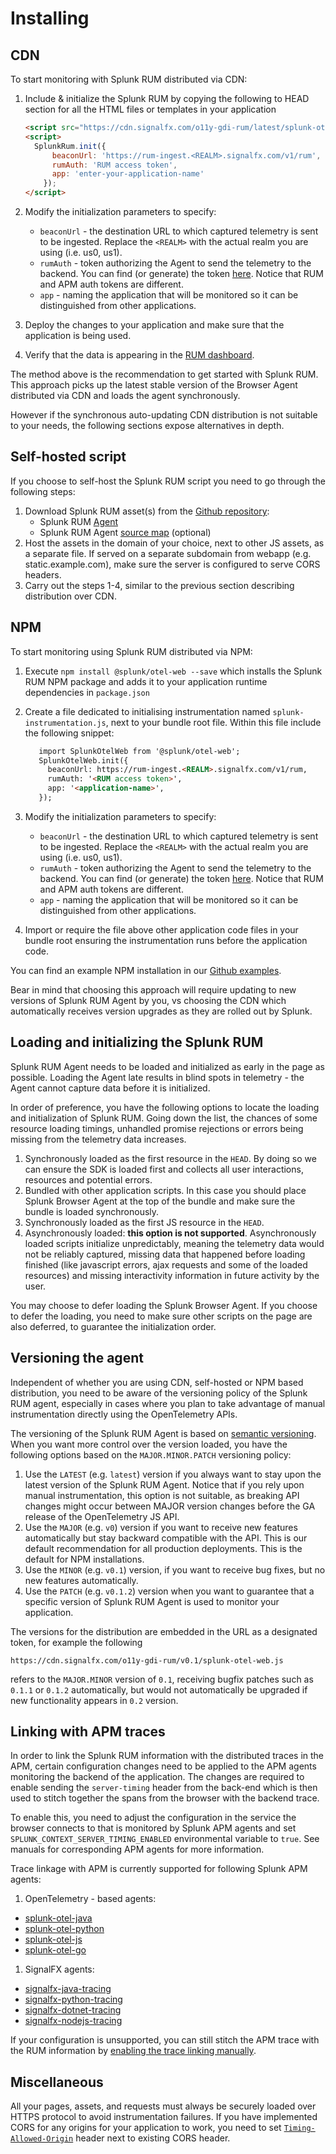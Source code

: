 # Installing

## CDN
To start monitoring with Splunk RUM distributed via CDN:
1. Include & initialize the Splunk RUM by copying the following to HEAD section for all the HTML files or templates in your application

    ```html
    <script src="https://cdn.signalfx.com/o11y-gdi-rum/latest/splunk-otel-web.js" crossorigin="anonymous"></script>
    <script>
      SplunkRum.init({
          beaconUrl: 'https://rum-ingest.<REALM>.signalfx.com/v1/rum',
          rumAuth: 'RUM access token',
          app: 'enter-your-application-name'
        });
    </script>
    ```

1. Modify the initialization parameters to specify:
   - `beaconUrl` - the destination URL to which captured telemetry is sent to be ingested. Replace the `<REALM>` with the actual realm you are using (i.e. us0, us1). 
   - `rumAuth` - token authorizing the Agent to send the telemetry to the backend. You can find (or generate) the token [here](https://app.signalfx.com/o11y/#/organization/current?selectedKeyValue=sf_section:accesstokens). 
     Notice that RUM and APM auth tokens are different.
   - `app` - naming the application that will be monitored so it can be distinguished from other applications.
1. Deploy the changes to your application and make sure that the application is being used.
1. Verify that the data is appearing in the [RUM dashboard](http://TODO-ENTER-CORRECT-URL). 

The method above is the recommendation to get started with Splunk RUM. This approach picks up the latest stable version of the Browser Agent distributed via CDN and loads the agent synchronously. 

However if the synchronous auto-updating CDN distribution is not suitable to your needs, the following sections expose alternatives in depth.

## Self-hosted script
If you choose to self-host the Splunk RUM script you need to go through the following steps:

1. Download Splunk RUM asset(s) from the [Github repository](https://github.com/signalfx/splunk-otel-js-browser/releases/latest):
   - Splunk RUM [Agent](https://github.com/signalfx/splunk-otel-js-browser/releases/download/v0.4.2/splunk-otel-web.js)
   - Splunk RUM Agent [source map](https://github.com/signalfx/splunk-otel-js-browser/releases/download/v0.4.2/splunk-otel-web.js.map) (optional)
1. Host the assets in the domain of your choice, next to other JS assets, as a separate file. If served on a separate subdomain from webapp (e.g. static.example.com), make sure the server is configured to serve CORS headers.
1. Carry out the steps 1-4, similar to the previous section describing distribution over CDN.  

## NPM

To start monitoring using Splunk RUM distributed via NPM:

1. Execute `npm install @splunk/otel-web --save` which installs the Splunk RUM NPM package and adds it to your application runtime dependencies in `package.json`
1. Create a file dedicated to initialising instrumentation named `splunk-instrumentation.js`, next to your bundle root file. Within this file include the following snippet:

    ```html
       import SplunkOtelWeb from '@splunk/otel-web';
       SplunkOtelWeb.init({
         beaconUrl: https://rum-ingest.<REALM>.signalfx.com/v1/rum,
         rumAuth: '<RUM access token>',
         app: '<application-name>',
       });
    ```

1. Modify the initialization parameters to specify:
   - `beaconUrl` - the destination URL to which captured telemetry is sent to be ingested. Replace the `<REALM>` with the actual realm you are using (i.e. us0, us1). 
   - `rumAuth` - token authorizing the Agent to send the telemetry to the backend. You can find (or generate) the token [here](https://app.signalfx.com/o11y/#/organization/current?selectedKeyValue=sf_section:accesstokens). 
     Notice that RUM and APM auth tokens are different.
   - `app` - naming the application that will be monitored so it can be distinguished from other applications.
1. Import or require the file above other application code files in your bundle root ensuring the instrumentation runs before the application code. 

You can find an example NPM installation in our [Github examples](https://github.com/signalfx/splunk-otel-js-web/tree/cc69ea1e7c16a0ae2f9f144b7be8a139a708774d/examples/installing-npm).

Bear in mind that choosing this approach will require updating to new versions of Splunk RUM Agent by you, vs choosing the CDN which automatically receives version upgrades as they are rolled out by Splunk. 

## Loading and initializing the Splunk RUM

Splunk RUM Agent needs to be loaded and initialized as early in the page as possible. Loading the Agent late results in blind spots in telemetry -  the Agent cannot capture data before it is initialized.

In order of preference, you have the following options to locate the loading and initialization of Splunk RUM. Going down the list, the chances of some resource loading timings, unhandled promise rejections or errors being missing from the telemetry data increases.

1. Synchronously loaded as the first resource in the `HEAD`. By doing so we can ensure the SDK is loaded first and collects all user interactions, resources and potential errors. 
1. Bundled with other application scripts. In this case you should place Splunk Browser Agent at the top of the bundle and make sure the bundle is loaded synchronously. 
1. Synchronously loaded as the first JS resource in the `HEAD`.
1. Asynchronously loaded: **this option is not supported**. Asynchronously loaded scripts initialize unpredictably, meaning the telemetry data would not be reliably captured, missing data that happened before loading finished (like javascript errors, ajax requests and some of the loaded resources) and missing interactivity information in future activity by the user.

You may choose to defer loading the Splunk Browser Agent. If you choose to defer the loading, you need to make sure other scripts on the page are also deferred, to guarantee the initialization order. 

## Versioning the agent

Independent of whether you are using CDN, self-hosted or NPM based distribution, you need to be aware of the versioning policy of the Splunk RUM agent, especially in cases where you plan to take advantage of manual instrumentation directly using the OpenTelemetry APIs. 

The versioning of the Splunk RUM Agent is based on [semantic versioning](https://semver.org). When you want more control over the version loaded, you have the following options based on the `MAJOR.MINOR.PATCH` versioning policy:

1. Use the `LATEST` (e.g. `latest`) version if you always want to stay upon the latest version of the Splunk RUM Agent.  Notice that if you rely upon manual instrumentation, this option is not suitable, as breaking API changes might occur between MAJOR version changes before the GA release of the OpenTelemetry JS API. 
1. Use the `MAJOR` (e.g. `v0`) version if you want to receive new features automatically but stay backward compatible with the API. This is our default recommendation for all production deployments. This is the default for NPM installations. 
1. Use the `MINOR` (e.g. `v0.1`) version, if you want to receive bug fixes, but no new features automatically. 
1. Use the `PATCH` (e.g. `v0.1.2`) version when you want to guarantee that a specific version of Splunk RUM Agent is used to monitor your application. 

The versions for the distribution are embedded in the URL as a designated token, for example the following

```https://cdn.signalfx.com/o11y-gdi-rum/v0.1/splunk-otel-web.js```

refers to the `MAJOR.MINOR` version of `0.1`, receiving bugfix patches such as `0.1.1` or `0.1.2` automatically, but would not automatically be upgraded if new functionality appears in `0.2` version. 

## Linking with APM traces

In order to link the Splunk RUM information with the distributed traces in the APM, certain configuration changes need to be applied to the APM agents monitoring the backend of the application. The changes are required to enable sending the `server-timing` header from the back-end which is then used to stitch together the spans from the browser with the backend trace. 

To enable this, you need to adjust the configuration in the service the browser connects to that is monitored by Splunk APM agents and set `SPLUNK_CONTEXT_SERVER_TIMING_ENABLED` environmental variable to `true`. See manuals for corresponding APM agents for more information.

Trace linkage with APM is currently supported for following Splunk APM agents:

1. OpenTelemetry - based agents:
  - [splunk-otel-java](https://github.com/signalfx/splunk-otel-java)
  - [splunk-otel-python](https://github.com/signalfx/splunk-otel-python)
  - [splunk-otel-js](https://github.com/signalfx/splunk-otel-js)
  - [splunk-otel-go](https://github.com/signalfx/splunk-otel-go)
1. SignalFX agents:
  - [signalfx-java-tracing](https://github.com/signalfx/signalfx-java-tracing)
  - [signalfx-python-tracing](https://github.com/signalfx/signalfx-python-tracing)
  - [signalfx-dotnet-tracing](https://github.com/signalfx/signalfx-dotnet-tracing)
  - [signalfx-nodejs-tracing](https://github.com/signalfx/signalfx-nodejs-tracing)

If your configuration is unsupported, you can still stitch the APM trace with the RUM information by [enabling the trace linking manually](https://github.com/signalfx/splunk-otel-js-browser/blob/main/docs/ServerTraceContext.md).

## Miscellaneous

All your pages, assets, and requests must always be securely loaded over HTTPS protocol to avoid instrumentation failures. 
If you have implemented CORS for any origins for your application to work, you need to set [`Timing-Allowed-Origin`](https://developer.mozilla.org/en-US/docs/Web/HTTP/Headers/Timing-Allow-Origin) header next to existing CORS header.
